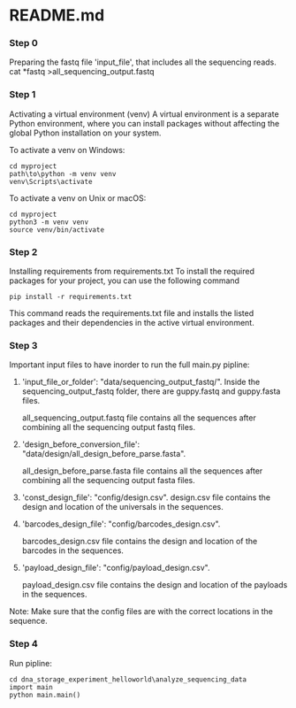 # README.md
### Step 0

Preparing the fastq file 'input_file', that includes all the sequencing reads. 
cat *fastq >all_sequencing_output.fastq


### Step 1
Activating a virtual environment (venv)
A virtual environment is a separate Python environment, where you can install packages without affecting the global Python installation on your system.

To activate a venv on Windows:

```
cd myproject
path\to\python -m venv venv
venv\Scripts\activate
```

To activate a venv on Unix or macOS:
```
cd myproject
python3 -m venv venv
source venv/bin/activate
```

### Step 2
Installing requirements from requirements.txt
To install the required packages for your project, you can use the following command

```
pip install -r requirements.txt
```
This command reads the requirements.txt file and installs the listed packages and their dependencies in the active virtual environment.


### Step 3

Important input files to have inorder to run the full main.py pipline:
1. 'input_file_or_folder': "data/sequencing_output_fastq/".
   Inside the sequencing_output_fastq folder, there are guppy.fastq and guppy.fasta files.
   
   all_sequencing_output.fastq file contains all the sequences after combining all the sequencing output fastq files.  
2. 'design_before_conversion_file': "data/design/all_design_before_parse.fasta".
   
   all_design_before_parse.fasta file contains all the sequences after combining all the sequencing output fasta files. 
3. 'const_design_file': "config/design.csv".
   design.csv file contains the design and location of the universals in the sequences.
4. 'barcodes_design_file': "config/barcodes_design.csv".

   barcodes_design.csv file contains the design and location of the barcodes in the sequences.
5. 'payload_design_file': "config/payload_design.csv".

   payload_design.csv file contains the design and location of the payloads in the sequences.

Note:
Make sure that the config files are with the correct locations in the sequence.

### Step 4
Run pipline:
```
cd dna_storage_experiment_helloworld\analyze_sequencing_data
import main
python main.main()
```